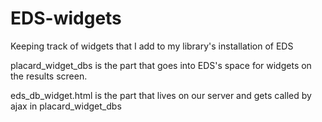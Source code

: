 EDS-widgets
===========
Keeping track of widgets that I add to my library's installation of EDS

placard_widget_dbs is the part that goes into EDS's space for widgets on the results screen.

eds_db_widget.html is the part that lives on our server and gets called by ajax in placard_widget_dbs
